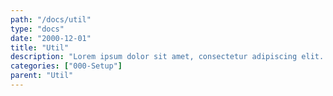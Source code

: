 ```yaml
---
path: "/docs/util"
type: "docs"
date: "2000-12-01"
title: "Util"
description: "Lorem ipsum dolor sit amet, consectetur adipiscing elit. Nunc tempus laoreet leo sit amet iaculis."
categories: ["000-Setup"]
parent: "Util"
---
```


